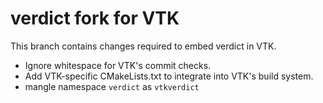 # verdict fork for VTK

This branch contains changes required to embed verdict in VTK.

* Ignore whitespace for VTK's commit checks.
* Add VTK-specific CMakeLists.txt to integrate into VTK's build system.
* mangle namespace `verdict` as `vtkverdict`
